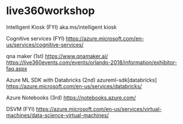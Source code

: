 # live360workshop

Intelligent Kiosk (FYI)
aka.ms/intelligent kiosk

Cognitive services (FYI)
https://azure.microsoft.com/en-us/services/cognitive-services/

qna maker (1st)
https://www.qnamaker.ai/
https://live360events.com/events/orlando-2018/information/exhibitor-faq.aspx

Azure ML SDK with Databricks (2nd)
azureml-sdk[databricks]
https://azure.microsoft.com/en-us/services/databricks/

Azure Notebooks (3rd)
https://notebooks.azure.com/

DSVM (FYI)
https://azure.microsoft.com/en-us/services/virtual-machines/data-science-virtual-machines/
